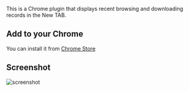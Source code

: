 This is a Chrome plugin that displays recent browsing and downloading records in the New TAB.

## Add to your Chrome

You can install it from [Chrome Store](https://chrome.google.com/webstore/detail/cmdt/akjehodaolembdbcadnacenalmklabmk?hl=zh)

## Screenshot

![screenshot](https://z3.ax1x.com/2021/10/26/5Iiloq.png)
